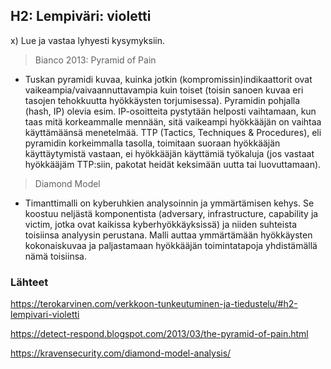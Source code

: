 ## H2: Lempiväri: violetti

x) Lue ja vastaa lyhyesti kysymyksiin.

> Bianco 2013: Pyramid of Pain
- Tuskan pyramidi kuvaa, kuinka jotkin (kompromissin)indikaattorit ovat vaikeampia/vaivaannuttavampia kuin toiset (toisin sanoen kuvaa eri tasojen tehokkuutta hyökkäysten torjumisessa). Pyramidin pohjalla (hash, IP) olevia esim. IP-osoitteita pystytään helposti vaihtamaan, kun taas mitä korkeammalle mennään, sitä vaikeampi hyökkääjän on vaihtaa käyttämäänsä menetelmää.
TTP (Tactics, Techniques & Procedures), eli pyramidin korkeimmalla tasolla, toimitaan suoraan hyökkääjän käyttäytymistä vastaan, ei hyökkääjän käyttämiä työkaluja (jos vastaat hyökkääjäm TTP:siin, pakotat heidät keksimään uutta tai luovuttamaan).

> Diamond Model
- Timanttimalli on kyberuhkien analysoinnin ja ymmärtämisen kehys. Se koostuu neljästä komponentista (adversary, infrastructure, capability ja victim, jotka ovat kaikissa kyberhyökkäyksissä) ja niiden suhteista toisiinsa analyysin perustana. 
Malli auttaa ymmärtämään hyökkäysten kokonaiskuvaa ja paljastamaan hyökkääjän toimintatapoja yhdistämällä nämä toisiinsa.











### Lähteet

https://terokarvinen.com/verkkoon-tunkeutuminen-ja-tiedustelu/#h2-lempivari-violetti

https://detect-respond.blogspot.com/2013/03/the-pyramid-of-pain.html

https://kravensecurity.com/diamond-model-analysis/
